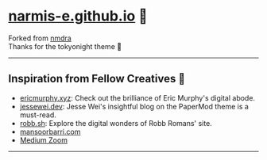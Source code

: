 # [narmis-e.github.io](https://narmis-e.github.io) 🚀

Forked from [nmdra](https://github.com/nmdra/nmdra.github.io) \
Thanks for the tokyonight theme 🤩

---

## Inspiration from Fellow Creatives 🌟


- [ericmurphy.xyz](https://github.com/ericmurphyxyz/ericmurphy.xyz): Check out the brilliance of Eric Murphy's digital abode.
- [jessewei.dev](https://jessewei.dev/blog/2023/papermod/): Jesse Wei's insightful blog on the PaperMod theme is a must-read.
- [robb.sh](https://github.com/robb-romans/robb-sh-hugo): Explore the digital wonders of Robb Romans' site.
- [mansoorbarri.com](https://mansoorbarri.com/tags/hugo/)
- [Medium Zoom](https://github.com/francoischalifour/medium-zoom) 

--- 

